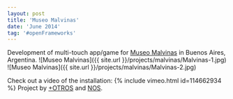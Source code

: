 ```yaml
---
layout: post
title: 'Museo Malvinas'
date: 'June 2014'
tag: '#openFrameworks'
---
```

Development of multi-touch app/game for [Museo Malvinas](https://museomalvinas.cultura.gob.ar/) in Buenos Aires, Argentina.
![Museo Malvinas]({{ site.url }}/projects/malvinas/Malvinas-1.jpg)
![Museo Malvinas]({{ site.url }}/projects/malvinas/Malvinas-2.jpg)

Check out a video of the installation:
{% include vimeo.html id=114662934 %}
Project by [+OTROS](http://masotros.com/) and [NOS](http://nos.com.ar/).
